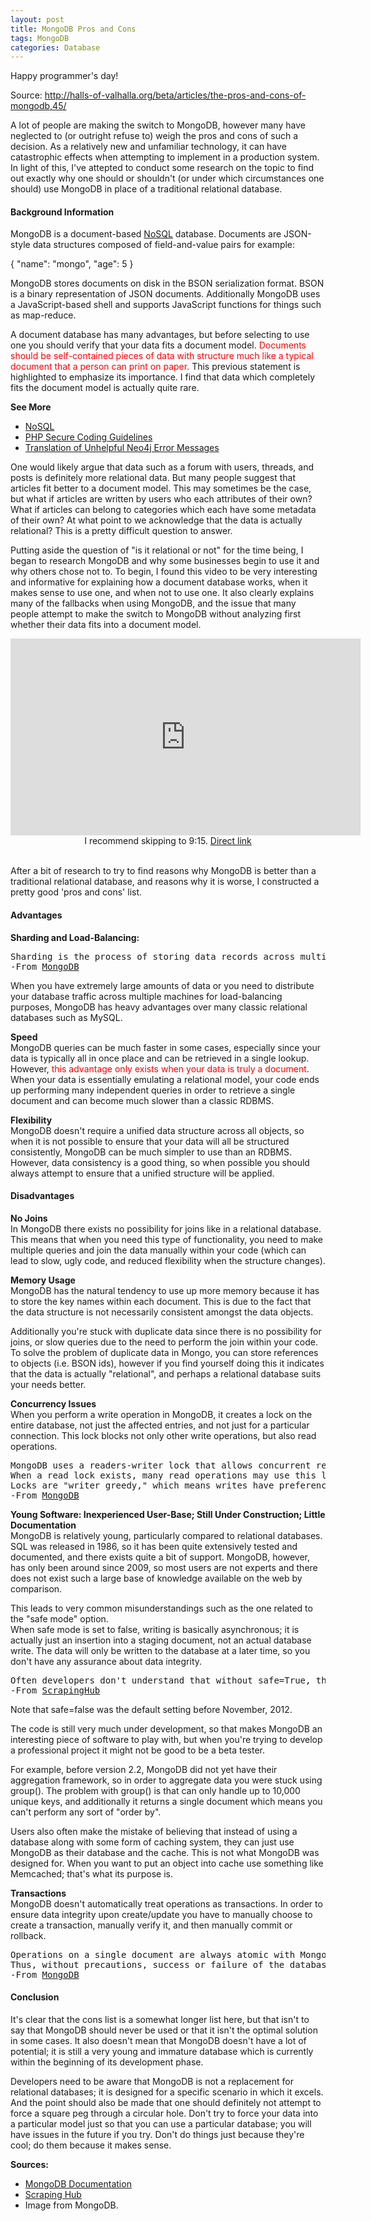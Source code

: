 ```yaml
---
layout: post
title: MongoDB Pros and Cons
tags: MongoDB
categories: Database
---
```


Happy programmer's day!

Source: http://halls-of-valhalla.org/beta/articles/the-pros-and-cons-of-mongodb,45/

<section class="contentBody"><p>A lot of people are making the switch to MongoDB, however many have neglected to (or outright refuse to) weigh the pros and cons of such a decision. As a relatively new and unfamiliar technology, it can have catastrophic effects when attempting to implement in a production system. In light of this, I've attepted to conduct some research on the topic to find out exactly why one should or shouldn't (or under which circumstances one should) use MongoDB in place of a traditional relational database.</p>
<h4>Background Information</h4>
<p>MongoDB is a document-based <a href="http://halls-of-valhalla.org/beta/articles/nosql,41">NoSQL</a> database. Documents are JSON-style data structures composed of field-and-value pairs for example:</p>
<p>{ "name": "mongo", "age": 5 }</p>
<p>MongoDB stores documents on disk in the BSON serialization format. BSON is a binary representation of JSON documents. Additionally MongoDB uses a JavaScript-based shell and supports JavaScript functions for things such as map-reduce.</p>
<p>A document database has many advantages, but before selecting to use one you should verify that your data fits a document model. <font color="red">Documents should be self-contained pieces of data with structure much like a typical document that a person can print on paper.</font> This previous statement is highlighted to emphasize its importance. I find that data which completely fits the document model is actually quite rare.</p>
<p></p><div class="row-fluid seeMoreSection"><div class="span4 seeMoreLinks">
<b>See More</b>
<ul>
<li><a href="/beta/articles/nosql,41/">NoSQL</a></li>
<li><a href="/beta/articles/php-secure-coding-guidelines,39/">PHP Secure Coding Guidelines</a></li>
<li><a href="/beta/articles/translation-of-unhelpful-neo4j-error-messages,46/">Translation of Unhelpful Neo4j Error Messages</a></li>
</ul>
</div><div class="span8">One would likely argue that data such as a forum with users, threads, and posts is definitely more relational data. But many people suggest that articles fit better to a document model. This may sometimes be the case, but what if articles are written by users who each attributes of their own? What if articles can belong to categories which each have some metadata of their own? At what point to we acknowledge that the data is actually relational? This is a pretty difficult question to answer.</div></div><p></p>
<p>Putting aside the question of "is it relational or not" for the time being, I began to research MongoDB and why some businesses begin to use it and why others chose not to. To begin, I found this video to be very interesting and informative for explaining how a document database works, when it makes sense to use one, and when not to use one. It also clearly explains many of the fallbacks when using MongoDB, and the issue that many people attempt to make the switch to MongoDB without analyzing first whether their data fits into a document model.</p>
<div align="center">
<iframe width="560" height="315" src="http://www.youtube.com/embed/OqBAVC9GGeI" frameborder="0" allowfullscreen=""></iframe>
I recommend skipping to 9:15. <a href="http://www.youtube.com/watch?v=OqBAVC9GGeI&amp;t=9m15s" rel="nofollow">Direct link</a></div>
<br/>
<p>After a bit of research to try to find reasons why MongoDB is better than a traditional relational database, and reasons why it is worse, I constructed a pretty good 'pros and cons' list.</p>
<h4>Advantages</h4>
<p><b>Sharding and Load-Balancing:</b></p>
<pre class="quote">Sharding is the process of storing data records across multiple machines and is MongoDB's approach to meeting the demands of data growth. As the size of the data increases, a single machine may not be sufficient to store the data nor provide an acceptable read and write throughput. Sharding solves the problem with horizontal scaling. With sharding, you add more machines to support data growth and the demands of read and write operations.
-From <a href="http://docs.mongodb.org/manual/sharding/" rel="nofollow">MongoDB</a>
</pre>
<p>When you have extremely large amounts of data or you need to distribute your database traffic across multiple machines for load-balancing purposes, MongoDB has heavy advantages over many classic relational databases such as MySQL.</p>
<p><b>Speed</b> <br>
MongoDB queries can be much faster in some cases, especially since your data is typically all in once place and can be retrieved in a single lookup. However, <font color="red">this advantage only exists when your data is truly a document</font>. When your data is essentially emulating a relational model, your code ends up performing many independent queries in order to retrieve a single document and can become much slower than a classic RDBMS.</p>
<p><b>Flexibility</b><br>
MongoDB doesn't require a unified data structure across all objects, so when it is not possible to ensure that your data will all be structured consistently, MongoDB can be much simpler to use than an RDBMS. However, data consistency is a good thing, so when possible you should always attempt to ensure that a unified structure will be applied.</p>
<h4>Disadvantages</h4>
<p><b>No Joins</b><br>
In MongoDB there exists no possibility for joins like in a relational database. This means that when you need this type of functionality, you need to make multiple queries and join the data manually within your code (which can lead to slow, ugly code, and reduced flexibility when the structure changes).</p>
<p><b>Memory Usage</b><br>
MongoDB has the natural tendency to use up more memory because it has to store the key names within each document. This is due to the fact that the data structure is not necessarily consistent amongst the data objects. </p>
<p>Additionally you're stuck with duplicate data since there is no possibility for joins, or slow queries due to the need to perform the join within your code. To solve the problem of duplicate data in Mongo, you can store references to objects (i.e. BSON ids), however if you find yourself doing this it indicates that the data is actually "relational", and perhaps a relational database suits your needs better.</p>
<p><b>Concurrency Issues</b><br>
When you perform a write operation in MongoDB, it creates a lock on the entire database, not just the affected entries, and not just for a particular connection. This lock blocks not only other write operations, but also read operations.</p>
<pre class="quote">MongoDB uses a readers-writer lock that allows concurrent reads access to a database but gives exclusive access to a single write operation.
When a read lock exists, many read operations may use this lock. However, when a write lock exists, a single write operation holds the lock exclusively, and no other read or write operations may share the lock.
Locks are "writer greedy," which means writes have preference over reads. When both a read and write are waiting for a lock, MongoDB grants the lock to the write.
-From <a href="http://docs.mongodb.org/manual/faq/concurrency/#what-type-of-locking-does-mongodb-use" rel="nofollow">MongoDB</a>
</pre>
<p><b>Young Software: Inexperienced User-Base; Still Under Construction; Little Documentation</b><br>
MongoDB is relatively young, particularly compared to relational databases. SQL was released in 1986, so it has been quite extensively tested and documented, and there exists quite a bit of support. MongoDB, however, has only been around since 2009, so most users are not experts and there does not exist such a large base of knowledge available on the web by comparison. </p>
<p>This leads to very common misunderstandings such as the one related to the "safe mode" option.<br>
When safe mode is set to false, writing is basically asynchronous; it is actually just an insertion into a staging document, not an actual database write. The data will only be written to the database at a later time, so you don't have any assurance about data integrity.</p>
<pre class="quote">Often developers don't understand that without safe=True, the data may never get written (e.g. in case of error), or may get written at some later time. We had many problems (such as intermittently failing tests) where developers expected to read back data they had written with safe=False.
-From <a href="http://blog.scrapinghub.com/2013/05/13/mongo-bad-for-scraped-data/" rel="nofollow">ScrapingHub</a>
</pre>
<p>Note that safe=false was the default setting before November, 2012.</p>
<p>The code is still very much under development, so that makes MongoDB an interesting piece of software to play with, but when you're trying to develop a professional project it might not be good to be a beta tester. </p>
<p>For example, before version 2.2, MongoDB did not yet have their aggregation framework, so in order to aggregate data you were stuck using group(). The problem with group() is that can only handle up to 10,000 unique keys, and additionally it returns a single document which means you can't perform any sort of "order by". </p>
<p>Users also often make the mistake of believing that instead of using a database along with some form of caching system, they can just use MongoDB as their database and the cache. This is not what MongoDB was designed for. When you want to put an object into cache use something like Memcached; that's what its purpose is.</p>
<p><b>Transactions</b><br>
MongoDB doesn't automatically treat operations as transactions. In order to ensure data integrity upon create/update you have to manually choose to create a transaction, manually verify it, and then manually commit or rollback.</p>
<pre class="quote">Operations on a single document are always atomic with MongoDB databases; however, operations that involve multiple documents, which are often referred to as "transactions," are not atomic. Since documents can be fairly complex and contain multiple "nested" documents, single-document atomicity provides necessary support for many practical use cases.
Thus, without precautions, success or failure of the database operation cannot be "all or nothing," and without support for multi-document transactions it's possible for an operation to succeed for some operations and fail with others. 
-From <a href="http://docs.mongodb.org/manual/tutorial/perform-two-phase-commits/" rel="nofollow">MongoDB</a>
</pre>
<h4>Conclusion</h4>
<p>It's clear that the cons list is a somewhat longer list here, but that isn't to say that MongoDB should never be used or that it isn't the optimal solution in some cases. It also doesn't mean that MongoDB doesn't have a lot of potential; it is still a very young and immature database which is currently within the beginning of its development phase. </p>
<p>Developers need to be aware that MongoDB is not a replacement for relational databases; it is designed for a specific scenario in which it excels. And the point should also be made that one should definitely not attempt to force a square peg through a circular hole. Don't try to force your data into a particular model just so that you can use a particular database; you will have issues in the future if you try. Don't do things just because they're cool; do them because it makes sense.</p>
<p><b>Sources:</b></p>
<ul class="bbcodeList">
<li><a href="http://docs.mongodb.org" rel="nofollow">MongoDB Documentation</a></li>
<li><a href="http://blog.scrapinghub.com/2013/05/13/mongo-bad-for-scraped-data/" rel="nofollow">Scraping Hub</a></li>
<li>Image from MongoDB.</li>
</ul>
<p></p></section>
